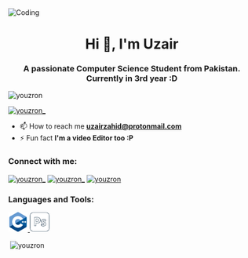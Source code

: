 <img align="center" alt="Coding" width="900" src="https://media.giphy.com/media/Mvf83YY0kwKqur3jmq/giphy.gif">
<h1 align="center">Hi 👋, I'm Uzair </h1>
<h3 align="center">A passionate Computer Science Student from Pakistan. Currently in 3rd year :D</h3>

<p align="left"> <img src="https://komarev.com/ghpvc/?username=youzron&label=Profile%20views&color=0e75b6&style=flat" alt="youzron" /> </p>

<p align="left"> <a href="https://twitter.com/youzron_" target="blank"><img src="https://img.shields.io/twitter/follow/youzron_?logo=twitter&style=for-the-badge" alt="youzron_" /></a> </p>

<!-- - 🌱 I’m currently learning **C++ language** -->
- 📫 How to reach me **uzairzahid@protonmail.com**           
- ⚡ Fun fact **I'm a video Editor too :P**

<h3 align="left">Connect with me:</h3>
<p align="left">
<a href="https://twitter.com/youzron_" target="blank"><img align="center" src="https://raw.githubusercontent.com/rahuldkjain/github-profile-readme-generator/master/src/images/icons/Social/twitter.svg" alt="youzron_" height="30" width="40" /></a>
<a href="https://instagram.com/youzron_" target="blank"><img align="center" src="https://raw.githubusercontent.com/rahuldkjain/github-profile-readme-generator/master/src/images/icons/Social/instagram.svg" alt="youzron_" height="30" width="40" /></a>
<a href="https://www.youtube.com/channel/UCbbnSqVvlSISWu0fFMc_7aw" target="blank"><img align="center" src="https://raw.githubusercontent.com/rahuldkjain/github-profile-readme-generator/master/src/images/icons/Social/youtube.svg" alt="youzron" height="30" width="40" /></a>
</p>

<h3 align="left">Languages and Tools:</h3>
<p align="left"> <a href="https://www.w3schools.com/cpp/" target="_blank" rel="noreferrer"> <img src="https://raw.githubusercontent.com/devicons/devicon/master/icons/cplusplus/cplusplus-original.svg" alt="cplusplus" width="40" height="40"/> </a> <a href="https://www.photoshop.com/en" target="_blank" rel="noreferrer"> <img src="https://raw.githubusercontent.com/devicons/devicon/master/icons/photoshop/photoshop-line.svg" alt="photoshop" width="40" height="40"/> </a> </p>

<p>&nbsp;<img align="center" src="https://github-readme-stats.vercel.app/api?username=youzron&show_icons=true&locale=en" alt="youzron" /></p>
